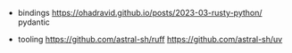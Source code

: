 - bindings
  https://ohadravid.github.io/posts/2023-03-rusty-python/
  pydantic

- tooling
  https://github.com/astral-sh/ruff
  https://github.com/astral-sh/uv

